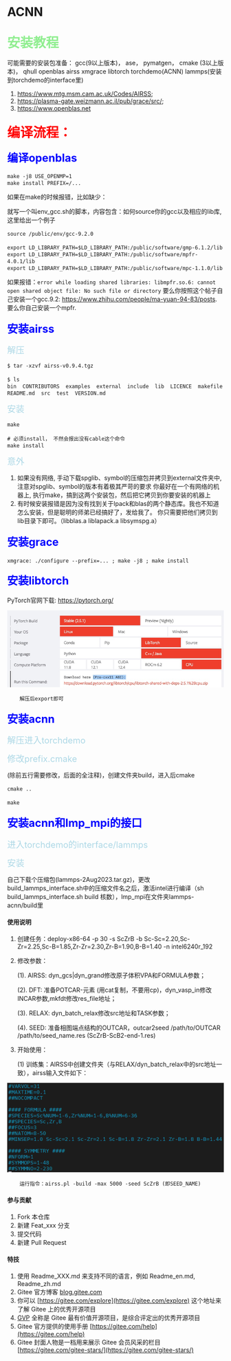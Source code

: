 # ACNN

##  <span style="font-size: 30px; color: lightgreen;"> 安装教程

可能需要的安装包准备： gcc(9以上版本)， ase，  pymatgen，  cmake (3以上版本)， qhull  openblas airss  xmgrace  libtorch torchdemo(ACNN) lammps(安装到torchdemo的interface里)

1. https://www.mtg.msm.cam.ac.uk/Codes/AIRSS;
2. https://plasma-gate.weizmann.ac.il/pub/grace/src/; 
3. https://www.openblas.net
 
###  <span style="font-size: 30px; color: red;">  编译流程：

####  <span style="font-size: 25px; color: blue;">  编译openblas
```shell
make -j8 USE_OPENMP=1
make install PREFIX=/...
```

如果在make的时候报错，比如缺少：

就写一个叫env_gcc.sh的脚本，内容包含：如何source你的gcc以及相应的lib库, 这里给出一个例子
```shell
source /public/env/gcc-9.2.0

export LD_LIBRARY_PATH=$LD_LIBRARY_PATH:/public/software/gmp-6.1.2/lib
export LD_LIBRARY_PATH=$LD_LIBRARY_PATH:/public/software/mpfr-4.0.1/lib
export LD_LIBRARY_PATH=$LD_LIBRARY_PATH:/public/software/mpc-1.1.0/lib
```

如果报错：`error while loading shared libraries: libmpfr.so.6: cannot open shared object file: No such file or directory`
要么你按照这个帖子自己安装一个gcc.9.2: https://www.zhihu.com/people/ma-yuan-94-83/posts. 要么你自己安装一个mpfr.

####  <span style="font-size: 25px; color: blue;">  安装airss

<span style="font-size: 20px; color: lightblue;"> 解压
```shell
$ tar -xzvf airss-v0.9.4.tgz

$ ls
bin  CONTRIBUTORS  examples  external  include  lib  LICENCE  makefile  README.md  src  test  VERSION.md
```
<span style="font-size: 20px; color: lightblue;"> 安装
```shell
make

# 必须install， 不然会报出没有cable这个命令
make install
```
<span style="font-size: 20px; color: lightblue;">  意外

1. 如果没有网络, 手动下载spglib、symbol的压缩包并拷贝到external文件夹中, 注意对spglib、symbol的版本有着极其严苛的要求
你最好在一个有网络的机器上, 执行make，搞到这两个安装包，然后把它拷贝到你要安装的机器上
2. 有时候安装报错是因为没有找到关于lpack和blas的两个静态库。我也不知道怎么安装，但是聪明的师弟已经搞好了，发给我了。
你只需要把他们拷贝到lib目录下即可。（libblas.a  liblapack.a  libsymspg.a）


####  <span style="font-size: 25px; color: blue;"> 安装grace

```shell
xmgrace: ./configure --prefix=... ; make -j8 ; make install
```

####  <span style="font-size: 25px; color: blue;"> 安装libtorch

PyTorch官网下载: https://pytorch.org/
    
![Download libtorch](picture/libtorch.jpg)
        
        解压后export即可
####  <span style="font-size: 25px; color: blue;"> 安装acnn

<span style="font-size: 20px; color: lightblue;"> 解压进入torchdemo

<span style="font-size: 20px; color: lightblue;"> 修改prefix.cmake

(除前五行需要修改，后面的全注释)，创建文件夹build，进入后cmake
```shell
cmake ..

make
```


####  <span style="font-size: 25px; color: blue;">  安装acnn和lmp_mpi的接口
<span style="font-size: 20px; color: lightblue;"> 进入torchdemo的interface/lammps

<span style="font-size: 20px; color: lightblue;"> 安装

自己下载个压缩包(lammps-2Aug2023.tar.gz)，更改build_lammps_interface.sh中的压缩文件名之后，激活intel进行编译（sh build_lammps_interface.sh build 核数），lmp_mpi在文件夹lammps-acnn/build里

#### 使用说明

1.  创建任务：deploy-x86-64 -p 30 -s ScZrB -b Sc-Sc=2.20,Sc-Zr=2.25,Sc-B=1.85,Zr-Zr=2.30,Zr-B=1.90,B-B=1.40 -n intel6240r_192

2.  修改参数：

    (1). AIRSS: dyn_gcs|dyn_grand修改原子体积VPA和FORMULA参数；

    (2). DFT: 准备POTCAR-元素 (用cat复制，不要用cp)，dyn_vasp_in修改INCAR参数,mkfdt修改res_file地址；

    (3). RELAX: dyn_batch_relax修改src地址和TASK参数；

    (4). SEED: 准备相图端点结构的OUTCAR，outcar2seed /path/to/OUTCAR /path/to/seed_name.res (ScZrB-ScB2-end-1.res)

3.  开始使用：

    (1) 训练集：AIRSS中创建文件夹（与RELAX/dyn_batch_relax中的src地址一致），airss输入文件如下：

![airss input](picture/airss_input.png)
        
        运行指令：airss.pl -build -max 5000 -seed ScZrB (即SEED_NAME)

#### 参与贡献

1.  Fork 本仓库
2.  新建 Feat_xxx 分支
3.  提交代码
4.  新建 Pull Request


#### 特技

1.  使用 Readme\_XXX.md 来支持不同的语言，例如 Readme\_en.md, Readme\_zh.md
2.  Gitee 官方博客 [blog.gitee.com](https://blog.gitee.com)
3.  你可以 [https://gitee.com/explore](https://gitee.com/explore) 这个地址来了解 Gitee 上的优秀开源项目
4.  [GVP](https://gitee.com/gvp) 全称是 Gitee 最有价值开源项目，是综合评定出的优秀开源项目
5.  Gitee 官方提供的使用手册 [https://gitee.com/help](https://gitee.com/help)
6.  Gitee 封面人物是一档用来展示 Gitee 会员风采的栏目 [https://gitee.com/gitee-stars/](https://gitee.com/gitee-stars/)
